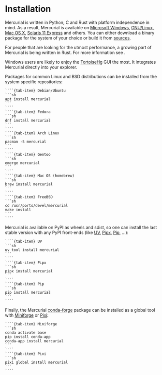 # Installation

Mercurial is written in Python, C and Rust with platform independence in mind. As a
result, Mercurial is available on [Microsoft Windows], [GNU/Linux], [Mac OS X],
[Solaris 11 Express] and others. You can either download a binary package for the system
of your choice or build it from [sources](https://www.mercurial-scm.org/release).

For people that are looking for the utmost performance, a growing part of Mercurial is
being written in Rust. For more information see [](./help/topics/rust.rst).

Windows users are likely to enjoy the [TortoiseHg] GUI the most. It integrates Mercurial
directly into your explorer.

Packages for common Linux and BSD distributions can be installed from the system specific
repositories:

`````{tab-set}
````{tab-item} Debian/Ubuntu
```sh
apt install mercurial
```
````
````{tab-item} Fedora
```sh
dnf install mercurial
```
````
````{tab-item} Arch Linux
```sh
pacman -S mercurial
```
````
````{tab-item} Gentoo
```sh
emerge mercurial
```
````
````{tab-item} Mac OS (homebrew)
```sh
brew install mercurial
```
````
````{tab-item} FreeBSD
```sh
cd /usr/ports/devel/mercurial
make install
```
````
`````

Mercurial is available on PyPI as wheels and sdist, so one can install the last stable
version with any PyPI front-ends (like [UV], [Pipx], [Pip], ...):

`````{tab-set}
````{tab-item} UV
```sh
uv tool install mercurial
```
````
````{tab-item} Pipx
```sh
pipx install mercurial
```
````
````{tab-item} Pip
```sh
pip install mercurial
```
````
`````

Finally, the Mercurial [conda-forge] package can be installed as a global tool with
[Miniforge] or [Pixi]:

`````{tab-set}
````{tab-item} Miniforge
```sh
conda activate base
pip install conda-app
conda-app install mercurial
```
````
````{tab-item} Pixi
```sh
pixi global install mercurial
```
````
`````

[conda-forge]: https://conda-forge.org/
[gnu/linux]: http://kernel.org/
[mac os x]: http://www.apple.com/
[microsoft windows]: http://www.microsoft.com/windows
[miniforge]: https://github.com/conda-forge/miniforge
[pip]: https://pip.pypa.io
[pipx]: https://pipx.pypa.io
[pixi]: https://pixi.sh
[solaris 11 express]: http://oracle.com/solaris
[tortoisehg]: http://tortoisehg.org/
[uv]: https://docs.astral.sh/uv
